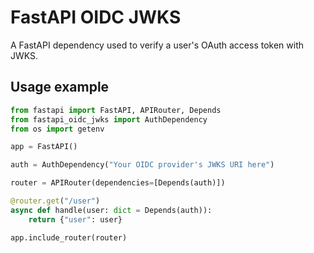 # FastAPI OIDC JWKS

A FastAPI dependency used to verify a user's OAuth access token with JWKS.

## Usage example

```python
from fastapi import FastAPI, APIRouter, Depends
from fastapi_oidc_jwks import AuthDependency
from os import getenv

app = FastAPI()

auth = AuthDependency("Your OIDC provider's JWKS URI here")

router = APIRouter(dependencies=[Depends(auth)])

@router.get("/user")
async def handle(user: dict = Depends(auth)):
    return {"user": user}

app.include_router(router)

```
